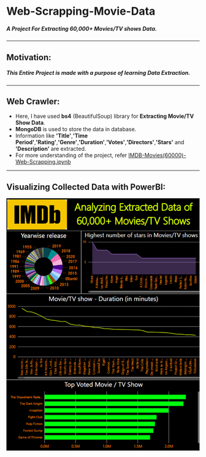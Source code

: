 # Web-Scrapping-Movie-Data
##### A Project For Extracting 60,000+ Movies/TV shows Data.


---

## **Motivation:**
##### This Entire Project is made with a purpose of learning Data Extraction.



---

## **Web Crawler:**

* Here, I have used **bs4** (BeautifulSoup) library for **Extracting Movie/TV Show Data**.
* **MongoDB** is used to store the data in database.
* Information like **'Title'**,**'Time Period'**,**'Rating'**,**'Genre'**,**'Duration'**,**'Votes'**,**'Directors'**,**'Stars'** and **'Description'** are extracted.
* For more understanding of the project, refer [IMDB-Movies(60000)-Web-Scrapping.ipynb](https://github.com/manthanpatel98/Web-Scrapping-Movie-Data/blob/master/IMDB-Movies(60000)-Web-Scrapping.ipynb)

---

## **Visualizing Collected Data with PowerBI:**

<img src="https://github.com/manthanpatel98/Web-Scrapping-Movie-Data/blob/master/IMDB/IMDB.gif" width="600" />



